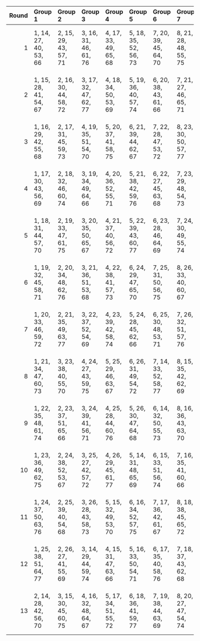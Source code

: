 |   Round | Group 1               | Group 2               | Group 3               | Group 4               | Group 5               | Group 6               | Group 7               | Group 8               | Group 9                | Group 10               | Group 11               | Group 12               | Group 13           |
|--------:|:----------------------|:----------------------|:----------------------|:----------------------|:----------------------|:----------------------|:----------------------|:----------------------|:-----------------------|:-----------------------|:-----------------------|:-----------------------|:-------------------|
|       1 | 1, 14, 27, 40, 53, 66 | 2, 15, 29, 43, 57, 71 | 3, 16, 31, 46, 61, 76 | 4, 17, 33, 49, 65, 68 | 5, 18, 35, 52, 56, 73 | 7, 20, 39, 45, 64, 70 | 8, 21, 28, 48, 55, 75 | 9, 22, 30, 51, 59, 67 | 10, 23, 32, 41, 63, 72 | 11, 24, 34, 44, 54, 77 | 12, 25, 36, 47, 58, 69 | 13, 26, 38, 50, 62, 74 | 6, 19, 37, 42, 60  |
|       2 | 1, 15, 28, 41, 54, 67 | 2, 16, 30, 44, 58, 72 | 3, 17, 32, 47, 62, 77 | 4, 18, 34, 50, 53, 69 | 5, 19, 36, 40, 57, 74 | 6, 20, 38, 43, 61, 66 | 7, 21, 27, 46, 65, 71 | 8, 22, 29, 49, 56, 76 | 9, 23, 31, 52, 60, 68  | 10, 24, 33, 42, 64, 73 | 12, 26, 37, 48, 59, 70 | 13, 14, 39, 51, 63, 75 | 11, 25, 35, 45, 55 |
|       3 | 1, 16, 29, 42, 55, 68 | 2, 17, 31, 45, 59, 73 | 4, 19, 35, 51, 54, 70 | 5, 20, 37, 41, 58, 75 | 6, 21, 39, 44, 62, 67 | 7, 22, 28, 47, 53, 72 | 8, 23, 30, 50, 57, 77 | 9, 24, 32, 40, 61, 69 | 10, 25, 34, 43, 65, 74 | 11, 26, 36, 46, 56, 66 | 12, 14, 38, 49, 60, 71 | 13, 15, 27, 52, 64, 76 | 3, 18, 33, 48, 63  |
|       4 | 1, 17, 30, 43, 56, 69 | 2, 18, 32, 46, 60, 74 | 3, 19, 34, 49, 64, 66 | 4, 20, 36, 52, 55, 71 | 5, 21, 38, 42, 59, 76 | 6, 22, 27, 45, 63, 68 | 7, 23, 29, 48, 54, 73 | 9, 25, 33, 41, 62, 70 | 10, 26, 35, 44, 53, 75 | 11, 14, 37, 47, 57, 67 | 12, 15, 39, 50, 61, 72 | 13, 16, 28, 40, 65, 77 | 8, 24, 31, 51, 58  |
|       5 | 1, 18, 31, 44, 57, 70 | 2, 19, 33, 47, 61, 75 | 3, 20, 35, 50, 65, 67 | 4, 21, 37, 40, 56, 72 | 5, 22, 39, 43, 60, 77 | 6, 23, 28, 46, 64, 69 | 7, 24, 30, 49, 55, 74 | 8, 25, 32, 52, 59, 66 | 9, 26, 34, 42, 63, 71  | 10, 14, 36, 45, 54, 76 | 11, 15, 38, 48, 58, 68 | 12, 16, 27, 51, 62, 73 | 13, 17, 29, 41, 53 |
|       6 | 1, 19, 32, 45, 58, 71 | 2, 20, 34, 48, 62, 76 | 3, 21, 36, 51, 53, 68 | 4, 22, 38, 41, 57, 73 | 6, 24, 29, 47, 65, 70 | 7, 25, 31, 50, 56, 75 | 8, 26, 33, 40, 60, 67 | 9, 14, 35, 43, 64, 72 | 10, 15, 37, 46, 55, 77 | 11, 16, 39, 49, 59, 69 | 12, 17, 28, 52, 63, 74 | 13, 18, 30, 42, 54, 66 | 5, 23, 27, 44, 61  |
|       7 | 1, 20, 33, 46, 59, 72 | 2, 21, 35, 49, 63, 77 | 3, 22, 37, 52, 54, 69 | 4, 23, 39, 42, 58, 74 | 5, 24, 28, 45, 62, 66 | 6, 25, 30, 48, 53, 71 | 7, 26, 32, 51, 57, 76 | 8, 14, 34, 41, 61, 68 | 9, 15, 36, 44, 65, 73  | 11, 17, 27, 50, 60, 70 | 12, 18, 29, 40, 64, 75 | 13, 19, 31, 43, 55, 67 | 10, 16, 38, 47, 56 |
|       8 | 1, 21, 34, 47, 60, 73 | 3, 23, 38, 40, 55, 70 | 4, 24, 27, 43, 59, 75 | 5, 25, 29, 46, 63, 67 | 6, 26, 31, 49, 54, 72 | 7, 14, 33, 52, 58, 77 | 8, 15, 35, 42, 62, 69 | 9, 16, 37, 45, 53, 74 | 10, 17, 39, 48, 57, 66 | 11, 18, 28, 51, 61, 71 | 12, 19, 30, 41, 65, 76 | 13, 20, 32, 44, 56, 68 | 2, 22, 36, 50, 64  |
|       9 | 1, 22, 35, 48, 61, 74 | 2, 23, 37, 51, 65, 66 | 3, 24, 39, 41, 56, 71 | 4, 25, 28, 44, 60, 76 | 5, 26, 30, 47, 64, 68 | 6, 14, 32, 50, 55, 73 | 8, 16, 36, 43, 63, 70 | 9, 17, 38, 46, 54, 75 | 10, 18, 27, 49, 58, 67 | 11, 19, 29, 52, 62, 72 | 12, 20, 31, 42, 53, 77 | 13, 21, 33, 45, 57, 69 | 7, 15, 34, 40, 59  |
|      10 | 1, 23, 36, 49, 62, 75 | 2, 24, 38, 52, 53, 67 | 3, 25, 27, 42, 57, 72 | 4, 26, 29, 45, 61, 77 | 5, 14, 31, 48, 65, 69 | 6, 15, 33, 51, 56, 74 | 7, 16, 35, 41, 60, 66 | 8, 17, 37, 44, 64, 71 | 9, 18, 39, 47, 55, 76  | 10, 19, 28, 50, 59, 68 | 11, 20, 30, 40, 63, 73 | 13, 22, 34, 46, 58, 70 | 12, 21, 32, 43, 54 |
|      11 | 1, 24, 37, 50, 63, 76 | 2, 25, 39, 40, 54, 68 | 3, 26, 28, 43, 58, 73 | 5, 15, 32, 49, 53, 70 | 6, 16, 34, 52, 57, 75 | 7, 17, 36, 42, 61, 67 | 8, 18, 38, 45, 65, 72 | 9, 19, 27, 48, 56, 77 | 10, 20, 29, 51, 60, 69 | 11, 21, 31, 41, 64, 74 | 12, 22, 33, 44, 55, 66 | 13, 23, 35, 47, 59, 71 | 4, 14, 30, 46, 62  |
|      12 | 1, 25, 38, 51, 64, 77 | 2, 26, 27, 41, 55, 69 | 3, 14, 29, 44, 59, 74 | 4, 15, 31, 47, 63, 66 | 5, 16, 33, 50, 54, 71 | 6, 17, 35, 40, 58, 76 | 7, 18, 37, 43, 62, 68 | 8, 19, 39, 46, 53, 73 | 10, 21, 30, 52, 61, 70 | 11, 22, 32, 42, 65, 75 | 12, 23, 34, 45, 56, 67 | 13, 24, 36, 48, 60, 72 | 9, 20, 28, 49, 57  |
|      13 | 2, 14, 28, 42, 56, 70 | 3, 15, 30, 45, 60, 75 | 4, 16, 32, 48, 64, 67 | 5, 17, 34, 51, 55, 72 | 6, 18, 36, 41, 59, 77 | 7, 19, 38, 44, 63, 69 | 8, 20, 27, 47, 54, 74 | 9, 21, 29, 50, 58, 66 | 10, 22, 31, 40, 62, 71 | 11, 23, 33, 43, 53, 76 | 12, 24, 35, 46, 57, 68 | 13, 25, 37, 49, 61, 73 | 1, 26, 39, 52, 65  |